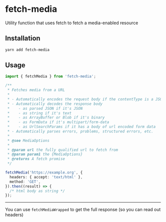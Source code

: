 # fetch-media

Utility function that uses fetch to fetch a media-enabled resource

## Installation

```bash
yarn add fetch-media
```

## Usage

```typescript
import { fetchMedia } from 'fetch-media';

/**
 * Fetches media from a URL
 *
 * - Automatically encodes the request body if the contentType is a JSON type
 * - Automatically decodes the response body
 *    - as parsed JSON if it's JSON
 *    - as string if it's text
 *    - as ArrayBuffer or Blob if it's binary
 *    - as FormData if it's multipart/form-data
 *    - as UrlSearchParams if it has a body of url encoded form data
 * - Automatically parses errors, problems, structured errors, etc.
 *
 * @see MediaOptions
 *
 * @param url the fully qualified url to fetch from
 * @param param1 the {MediaOptions}
 * @returns A fetch promise
 */

fetchMedia('https://example.org', {
  headers: { accept: 'text/html' },
  method: 'GET',
}).then((result) => {
  /* html body as string */
});
```

---

You can use `fetchMediaWrapped` to get the full response (so you can read out headers)